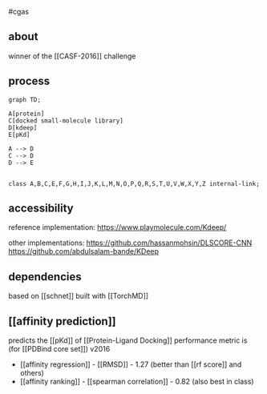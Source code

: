 #cgas 
## about
winner of the [[CASF-2016]] challenge

## process
```mermaid
graph TD;

A[protein] 
C[docked small-molecule library]
D[kdeep]
E[pKd]

A --> D 
C --> D 
D --> E


class A,B,C,E,F,G,H,I,J,K,L,M,N,O,P,Q,R,S,T,U,V,W,X,Y,Z internal-link;
```


## accessibility
reference implementation:
https://www.playmolecule.com/Kdeep/

other implementations:
https://github.com/hassanmohsin/DLSCORE-CNN
https://github.com/abdulsalam-bande/KDeep

## dependencies
based on [[schnet]]
built with [[TorchMD]]

## [[affinity prediction]]
predicts the [[pKd]] of [[Protein-Ligand Docking]] performance metric is (for [[PDBind core set]]) v2016
* [[affinity regression]] - [[RMSD]] - 1.27 (better than [[rf score]] and others)
* [[affinity ranking]] - [[spearman correlation]] - 0.82 (also best in class)

